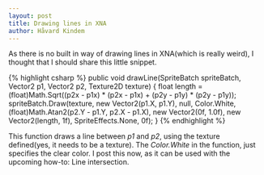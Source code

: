 ```yaml
---
layout: post
title: Drawing lines in XNA
author: Håvard Kindem
---
```

As there is no built in way of drawing lines in XNA(which is really weird), I thought that I should share this little snippet. 

{% highlight csharp %}
public void drawLine(SpriteBatch spriteBatch, Vector2 p1, Vector2 p2, Texture2D texture)
{
    float length = (float)Math.Sqrt((p2x - p1x) * (p2x - p1x) + (p2y - p1y) * (p2y - p1y));
    spriteBatch.Draw(texture, new Vector2(p1.X, p1.Y), null, Color.White,
        (float)Math.Atan2(p2.Y - p1.Y, p2.X - p1.X),
        new Vector2(0f, 1.0f),
        new Vector2(length, 1f),
        SpriteEffects.None, 0f);
}
{% endhighlight %}

This function draws a line between <em>p1</em> and <em>p2</em>, using the texture defined(yes, it needs to be a texture). The <em>Color.White</em> in the function, just specifies the clear color. I post this now, as it can be used with the upcoming how-to: Line intersection.
